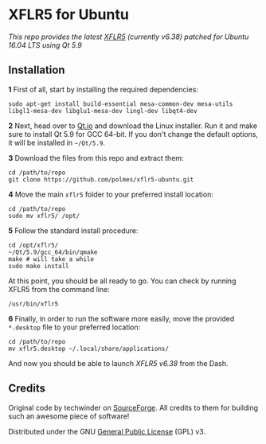 # XFLR5 for Ubuntu

*This repo provides the latest [XFLR5](http://www.xflr5.com/xflr5.htm) (currently v6.38) patched for Ubuntu 16.04 LTS using Qt 5.9*

## Installation

**1** First of all, start by installing the required dependencies:
```
sudo apt-get install build-essential mesa-common-dev mesa-utils libgl1-mesa-dev libglu1-mesa-dev lingl-dev libqt4-dev
```

**2** Next, head over to [Qt.io](https://www.qt.io/download-open-source/) and download the Linux installer. Run it and make sure to install Qt 5.9 for GCC 64-bit.
If you don't change the default options, it will be installed in `~/Qt/5.9`.

**3** Download the files from this repo and extract them:
```
cd /path/to/repo
git clone https://github.com/polmes/xflr5-ubuntu.git
```

**4** Move the main `xflr5` folder to your preferred install location:
```
cd /path/to/repo
sudo mv xflr5/ /opt/
```

**5** Follow the standard install procedure:
```
cd /opt/xflr5/
~/Qt/5.9/gcc_64/bin/qmake
make # will take a while
sudo make install
```

At this point, you should be all ready to go. You can check by running XFLR5 from the command line:
```
/usr/bin/xflr5
```

**6** Finally, in order to run the software more easily, move the provided `*.desktop` file to your preferred location:
```
cd /path/to/repo
mv xflr5.desktop ~/.local/share/applications/
```
And now you should be able to launch *XFLR5 v6.38* from the Dash.

## Credits

Original code by techwinder on [SourceForge](https://sourceforge.net/projects/xflr5/). All credits to them for building such an awesome piece of software!

Distributed under the GNU [General Public License](https://www.gnu.org/licenses/gpl.html) (GPL) v3.
